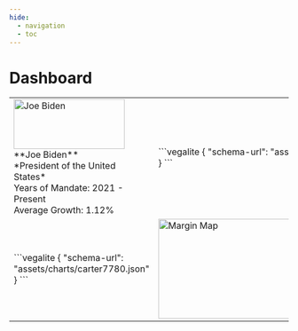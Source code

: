 ```yaml
---
hide:
  - navigation
  - toc
---
```


# Dashboard

<table>
  <tr>
    <td>
      <img src="https://www.whitehouse.gov/wp-content/uploads/2021/04/P20210303AS-1901-cropped.jpg" alt="Joe Biden" width="200" height="90"><br>
      **Joe Biden**<br>
      *President of the United States*<br>
      Years of Mandate: 2021 - Present<br>
      Average Growth: 1.12%
    </td>
    <td>
      ```vegalite
      {
        "schema-url": "assets/charts/rank.json"
      }
      ```
    </td>
  </tr>
  <tr>
    <td>
      ```vegalite
      {
        "schema-url": "assets/charts/carter7780.json"
      }
      ```
    </td>
    <td>
      <img src="https://www.dropbox.com/scl/fi/f8eycrhxr2kybnja1lq9u/marginmap.png?rlkey=kegy1d5r6v74b3ghuho3uqjrn&dl=1" alt="Margin Map" width="400" height="180">
    </td>
  </tr>
</table>
